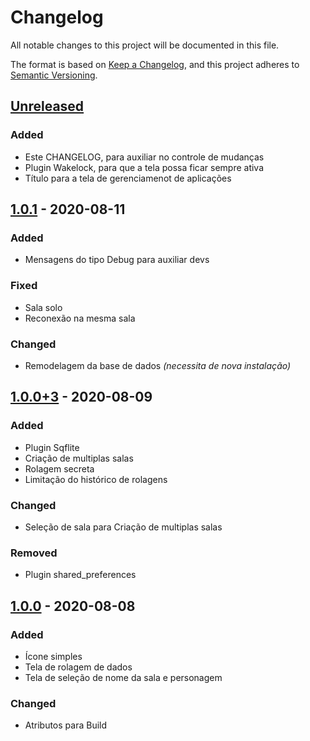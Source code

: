 # Changelog

All notable changes to this project will be documented in this file.

The format is based on [Keep a Changelog](https://keepachangelog.com/en/1.0.0/),
and this project adheres to [Semantic Versioning](https://semver.org/spec/v2.0.0.html).
<!--
Types of changes:
 - Added       for new features.
 - Changed     for changes in existing functionality.
 - Deprecated  for soon-to-be removed features.
 - Removed     for now removed features.
 - Fixed       for any bug fixes.
 - Security    in case of vulnerabilities.
-->

## [Unreleased]

### Added 

- Este CHANGELOG, para auxiliar no controle de mudanças
- Plugin Wakelock, para que a tela possa ficar sempre ativa
- Título para a tela de gerenciamenot de aplicações


## [1.0.1] - 2020-08-11

### Added

- Mensagens do tipo Debug para auxiliar devs

### Fixed 

- Sala solo
- Reconexão na mesma sala

### Changed

- Remodelagem da base de dados _(necessita de nova instalação)_

## [1.0.0+3] - 2020-08-09

### Added

- Plugin Sqflite
- Criação de multiplas salas
- Rolagem secreta
- Limitação do histórico de rolagens

### Changed

- Seleção de sala para Criação de multiplas salas 

### Removed

- Plugin shared_preferences

## [1.0.0] - 2020-08-08

### Added

- Ícone simples
- Tela de rolagem de dados
- Tela de seleção de nome da sala e personagem 

### Changed

- Atributos para Build

[unreleased]: https://bitbucket.org/MrPechi/rpg-dice-roller-flutter/branches/compare/HEAD..v1.0.1
[1.0.1]: https://bitbucket.org/MrPechi/rpg-dice-roller-flutter/branches/compare/v1.0.1..v1.0.0+3
[1.0.0+3]: https://bitbucket.org/MrPechi/rpg-dice-roller-flutter/branches/compare/v1.0.0+3..v1.0.0
[1.0.0]: https://github.com/olivierlacan/keep-a-changelog/releases/tag/v0.0.1